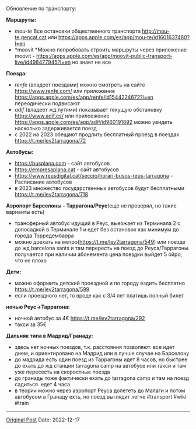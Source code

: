 Обновление по транспорту:

**Маршруты:**
* *mou-te* Все остановки общественного транспорта http://mou-te.gencat.cat или https://apps.apple.com/es/app/mou-te/id1601637480?l=en
* *moovit *Можно попробовать строить маршруты через приложение moovit - https://apps.apple.com/es/app/moovit-public-transport-live/id498477945?l=en но знает не все

**Поезда:**
* *renfe* (владеет поездами) можно смотреть на сайте https://www.renfe.com/ или приложение https://apps.apple.com/es/app/renfe/id1544224672?l=en переодически подвисают
* *adif* (владеет жд путями) показывает текущую обстановку https://www.adif.es/ или прилоежение https://apps.apple.com/es/app/adif/id960191892 можно увидеть насколько задерживается поезд
* с 2022 на 2023 обещают продлить бесплатный проезд в поездах https://t.me/lev2tarragona/72

**Автобусы:**
* https://busplana.com - сайт автобусов
* https://empresaplana.cat  - сайт автобусов
* https://www.reusdigital.cat/seccio/horari-busos-reus-tarragona - Расписание автобусов
* в 2023 множество государственных автобусов будут бесплатными https://t.me/lev2tarragona/718

**Аэропорт Барселоны - Таррагона/Реус**(еще не проверял, но такие варианты есть)
* трансферный автобус идущий в Реус, выезжает из Терминала 2 с допосадкой в Терминале 1 и едет без остановок как минимум до города Торредембарра
* можно доехать на метро(https://t.me/lev2tarragona/549) или поезде до жд barcelona sants и там перересть на поезд до Реуса/Таррагоны. получается при наличии абонемента цена поездки выйдет 5 ойро, что не плохо

**Дети:**
* можно оформить детский проездной и по городу ездить бесплатно https://t.me/lev2tarragona/599
* если проездного нет, то вроде как с 3/4 лет платишь полный билет

**ночью Реус->Таррагона:**
* ночной автобус за 4€ https://t.me/lev2tarragona/292
* такси за 35€

**Дальняк типа в Мадрид/Гранаду:**
* здесь нет ночных поездов, т.к. расстояния позволяют. все идет днем, и ориентировано на Мадрид или в лучше случае на Барселону
* до мадрида есть один поезд из Таррагоны идет 8 часов, но быстрее до ехать до жд станции tarragona camp на автобусе или такси и там уже пересесть на скоростные поезда
* до гранады тоже фактически ехать до tarragona camp  и там на поезд садиться. едет 4 часа
* в теории можно через аэропорт Реуса долететь до Малаги и потом автобусом в Гранаду ехть, но поезд выглядит легче #transport #wiki #train

---
[Original Post](https://t.me/lev2tarragona/727)
Date: 2022-12-17
